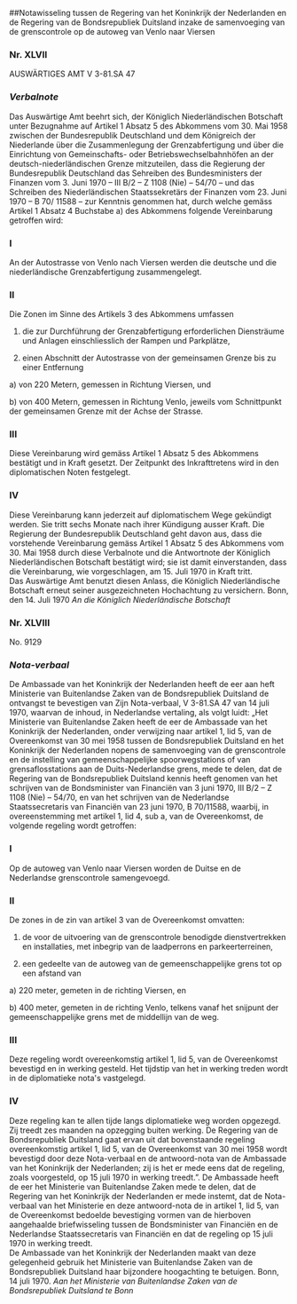 <meta http-equiv='Content-Type' content='text/html; charset=utf-8' />

##Notawisseling tussen de Regering van het Koninkrijk der Nederlanden en de Regering van de Bondsrepubliek Duitsland inzake de samenvoeging van de grenscontrole op de autoweg van Venlo naar Viersen

### Nr.  XLVII  

AUSWÄRTIGES AMT V 3-81.SA 47 
### *Verbalnote* 

Das Auswärtige Amt beehrt sich, der Königlich Niederländischen Botschaft unter Bezugnahme auf Artikel 1 Absatz 5 des Abkommens vom 30. Mai 1958 zwischen der Bundesrepublik Deutschland und dem Königreich der Niederlande über die Zusammenlegung der Grenzabfertigung und über die Einrichtung von Gemeinschafts- oder Betriebswechselbahnhöfen an der deutsch-niederländischen Grenze mitzuteilen, dass die Regierung der Bundesrepublik Deutschland das Sehreiben des Bundesministers der Finanzen vom 3. Juni 1970 – III B/2 – Z 1108 (Nie) – 54/70 – und das Schreiben des Niederländischen Staatssekretärs der Finanzen vom 23. Juni 1970 – B 70/ 11588 – zur Kenntnis genommen hat, durch welche gemäss Artikel 1 Absatz 4 Buchstabe a) des Abkommens folgende Vereinbarung getroffen wird:  

### I  

An der Autostrasse von Venlo nach Viersen werden die deutsche und die niederländische Grenzabfertigung zusammengelegt.  

### II  

Die Zonen im Sinne des Artikels 3 des Abkommens umfassen 

1. die zur Durchführung der Grenzabfertigung erforderlichen Diensträume und Anlagen einschliesslich der Rampen und Parkplätze,  

2. einen Abschnitt der Autostrasse von der gemeinsamen Grenze bis zu einer Entfernung 

a) von 220 Metern, gemessen in Richtung Viersen, und  

b) von 400 Metern, gemessen in Richtung Venlo, jeweils vom Schnittpunkt der gemeinsamen Grenze mit der Achse der Strasse.      

### III  

Diese Vereinbarung wird gemäss Artikel 1 Absatz 5 des Abkommens bestätigt und in Kraft gesetzt. Der Zeitpunkt des Inkrafttretens wird in den diplomatischen Noten festgelegt.  

### IV  

Diese Vereinbarung kann jederzeit auf diplomatischem Wege gekündigt werden. Sie tritt sechs Monate nach ihrer Kündigung ausser Kraft. Die Regierung der Bundesrepublik Deutschland geht davon aus, dass die vorstehende Vereinbarung gemäss Artikel 1 Absatz 5 des Abkommens vom 30. Mai 1958 durch diese Verbalnote und die Antwortnote der Königlich Niederländischen Botschaft bestätigt wird; sie ist damit einverstanden, dass die Vereinbarung, wie vorgeschlagen, am 15. Juli 1970 in Kraft tritt.  
Das Auswärtige Amt benutzt diesen Anlass, die Königlich Niederländische Botschaft erneut seiner ausgezeichneten Hochachtung zu versichern. Bonn, den 14. Juli 1970  *An die*   *Königlich Niederländische Botschaft*    

### Nr.  XLVIII  

No. 9129 
### *Nota-verbaal* 

De Ambassade van het Koninkrijk der Nederlanden heeft de eer aan heft Ministerie van Buitenlandse Zaken van de Bondsrepubliek Duitsland de ontvangst te bevestigen van Zijn Nota-verbaal, V 3-81.SA 47 van 14 juli 1970, waarvan de inhoud, in Nederlandse vertaling, als volgt luidt: „Het Ministerie van Buitenlandse Zaken heeft de eer de Ambassade van het Koninkrijk der Nederlanden, onder verwijzing naar artikel 1, lid 5, van de Overeenkomst van 30 mei 1958 tussen de Bondsrepubliek Duitsland en het Koninkrijk der Nederlanden nopens de samenvoeging van de grenscontrole en de instelling van gemeenschappelijke spoorwegstations of van grensaflosstations aan de Duits-Nederlandse grens, mede te delen, dat de Regering van de Bondsrepubliek Duitsland kennis heeft genomen van het schrijven van de Bondsminister van Financiën van 3 juni 1970, III B/2 – Z 1108 (Nie) – 54/70, en van het schrijven van de Nederlandse Staatssecretaris van Financiën van 23 juni 1970, B 70/11588, waarbij, in overeenstemming met artikel 1, lid 4, sub a, van de Overeenkomst, de volgende regeling wordt getroffen:  

### I  

Op de autoweg van Venlo naar Viersen worden de Duitse en de Nederlandse grenscontrole samengevoegd.  

### II  

De zones in de zin van artikel 3 van de Overeenkomst omvatten: 

1. de voor de uitvoering van de grenscontrole benodigde dienstvertrekken en installaties, met inbegrip van de laadperrons en parkeerterreinen,  

2. een gedeelte van de autoweg van de gemeenschappelijke grens tot op een afstand van 

a) 220 meter, gemeten in de richting Viersen, en  

b) 400 meter, gemeten in de richting Venlo,     telkens vanaf het snijpunt der gemeenschappelijke grens met de middellijn van de weg.  

### III  

Deze regeling wordt overeenkomstig artikel 1, lid 5, van de Overeenkomst bevestigd en in werking gesteld. Het tijdstip van het in werking treden wordt in de diplomatieke nota's vastgelegd.  

### IV  

Deze regeling kan te allen tijde langs diplomatieke weg worden opgezegd. Zij treedt zes maanden na opzegging buiten werking. De Regering van de Bondsrepubliek Duitsland gaat ervan uit dat bovenstaande regeling overeenkomstig artikel 1, lid 5, van de Overeenkomst van 30 mei 1958 wordt bevestigd door deze Nota-verbaal en de antwoord-nota van de Ambassade van het Koninkrijk der Nederlanden; zij is het er mede eens dat de regeling, zoals voorgesteld, op 15 juli 1970 in werking treedt.”. De Ambassade heeft de eer het Ministerie van Buitenlandse Zaken mede te delen, dat de Regering van het Koninkrijk der Nederlanden er mede instemt, dat de Nota-verbaal van het Ministerie en deze antwoord-nota de in artikel 1, lid 5, van de Overeenkomst bedoelde bevestiging vormen van de hierboven aangehaalde briefwisseling tussen de Bondsminister van Financiën en de Nederlandse Staatssecretaris van Financiën en dat de regeling op 15 juli 1970 in werking treedt.  
De Ambassade van het Koninkrijk der Nederlanden maakt van deze gelegenheid gebruik het Ministerie van Buitenlandse Zaken van de Bondsrepubliek Duitsland haar bijzondere hoogachting te betuigen. Bonn, 14 juli 1970.  *Aan het Ministerie van Buitenlandse Zaken*   *van de Bondsrepubliek Duitsland*   *te Bonn*    
